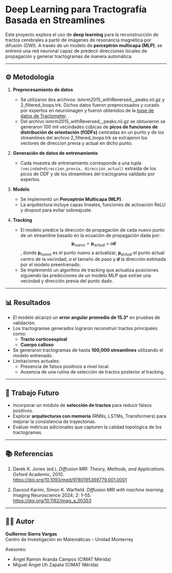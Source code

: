 # Deep Learning para Tractografía Basada en Streamlines

Este proyecto explora el uso de **deep learning** para la reconstrucción de tractos cerebrales a partir de imágenes de resonancia magnética por difusión (DWI). A través de un modelo de **perceptrón multicapa (MLP)**, se entrenó una red neuronal capaz de predecir direcciones locales de propagación y generar tractogramas de manera automática.

---

## ⚙️ Metodología

1. **Preprocesamiento de datos**
   - Se utilizaron dos archivos: ismrm2015_withReversed__peaks.nii.gz y 2_filtered_loops.trk. Dichos datos fueron preprocesados y curado por expertos en neuroimagen y fueron obtenidos de la [base de datos de Tractometer](https://tractometer.org/ismrm2015/processed_data/).
.
   - Del archivo ismrm2015_withReversed__peaks.nii.gz se obtuvieron se generaron 100 mil vecindades cúbicas de **picos de funciones de distribución de orientación (fODFs)** centradas en un punto y de los streamlines del archivo 2_filtered_loops.trk se extrajeron los vectores de direccion previa y actual en dicho punto.

2. **Generación de datos de entrenamiento**
   - Cada muestra de entrenamiento corresponde a una tupla `(vecindad+direccion_previa, dirección_actual)` extraída de los picos de ODF y de los streamlines del tractograma validado por expertos.

3. **Modelo**
   - Se implementó un **Perceptrón Multicapa (MLP)**.
   - La arquitectura incluye capas lineales, funciones de activación ReLU y dropout para evitar sobreajuste.

4. **Tracking**
   - El modelo predice la dirección de propagación de cada nuevo punto de un streamline basado en la ecuación de propagación dada por: $$ \mathbf{p}_{nuevo} = \mathbf{p}_{actual} + a \mathbf{d}$$, donde $\mathbf{p}_{nuevo}$ es el punto nuevo a actualizar, $\mathbf{p}_{actual}$ el punto actual centro de la vecindad, $a$ el tamaño de paso y $\mathbf{d}$ la dirección estimada por el modelo preentrenado.
   - Se implementó un algoritmo de tracking que actualiza posiciones siguiendo las predicciones de un modelo MLP que extrae una vecindad y dirección previa del punto dado.

---

## 📊 Resultados

- El modelo alcanzó un **error angular promedio de 15.3°** en pruebas de validación.
- Los tractogramas generados lograron reconstruir tractos principales como:
  - **Tracto corticoespinal**  
  - **Cuerpo calloso**
- Se generaron tractogramas de hasta **100,000 streamlines** utilizando el modelo entrenado.
- Limitaciones actuales:
  - Presencia de falsos positivos a nivel local.
  - Ausencia de una rutina de selección de tractos posterior al tracking.

---

## 🔮 Trabajo Futuro

- Incorporar un módulo de **selección de tractos** para reducir falsos positivos.
- Explorar **arquitecturas con memoria** (RNNs, LSTMs, Transformers) para mejorar la consistencia de trayectorias.
- Evaluar métricas adicionales que capturen la calidad topológica de los tractogramas.

---

## 📚 Referencias

1. Derek K. Jones (ed.), *Diffusion MRI: Theory, Methods, and Applications*. Oxford Academic, 2010.  
   https://doi.org/10.1093/med/9780195369779.001.0001  

2. Davood Karimi, Simon K. Warfield. *Diffusion MRI with machine learning*. Imaging Neuroscience 2024; 2: 1–55.  
   https://doi.org/10.1162/imag_a_00353  

---

## 👨‍💻 Autor

**Guillermo Sierra Vargas**  
Centro de Investigación en Matemáticas – Unidad Monterrey  

Asesores:  
- Ángel Ramón Aranda Campos (CIMAT Mérida)  
- Miguel Ángel Uh Zapata (CIMAT Mérida)  
